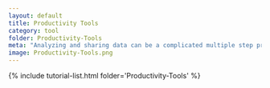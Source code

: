 ```yaml
---
layout: default
title: Productivity Tools
category: tool
folder: Productivity-Tools
meta: "Analyzing and sharing data can be a complicated multiple step process. It can become real painful real quick to stay organized without help. These quality of life tools, such as Github, Atom, Trello, Asana, Jira, and Jupyter notebooks have become an integral part of my workflow, and let me get things done. I'll teach you how to use them too."
image: Productivity-Tools.png
---
```


{% include tutorial-list.html folder='Productivity-Tools' %}
